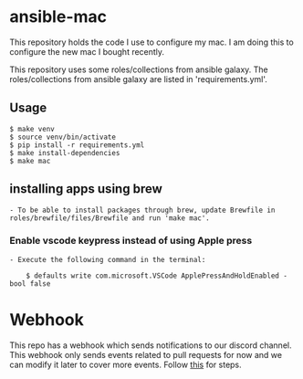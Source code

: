 # ansible-mac

This repository holds the code I use to configure my mac. I am doing this to configure the new mac I bought recently.

This repository uses some roles/collections from ansible galaxy. The roles/collections from ansible galaxy are listed in 'requirements.yml'.

## Usage

    $ make venv
    $ source venv/bin/activate
    $ pip install -r requirements.yml
    $ make install-dependencies
    $ make mac


## installing apps using brew

    - To be able to install packages through brew, update Brewfile in roles/brewfile/files/Brewfile and run 'make mac'.


### Enable vscode keypress instead of using Apple press

    - Execute the following command in the terminal:

        $ defaults write com.microsoft.VSCode ApplePressAndHoldEnabled -bool false

# Webhook

This repo has a webhook which sends notifications to our discord channel. This webhook only sends events related to pull requests for now 
and we can modify it later to cover more events. Follow [this](https://gist.github.com/jagrosh/5b1761213e33fc5b54ec7f6379034a22) for steps.
